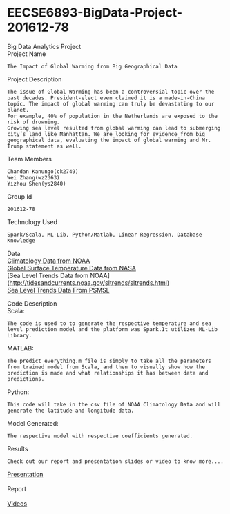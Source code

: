 # EECSE6893-BigData-Project-201612-78
Big Data Analytics Project<br />
Project Name
~~~~
The Impact of Global Warming from Big Geographical Data
~~~~
Project Description
~~~~
The issue of Global Warming has been a controversial topic over the past decades. President-elect even claimed it is a made-in-China topic. The impact of global warming can truly be devastating to our planet. 
For example, 40% of population in the Netherlands are exposed to the risk of drowning. 
Growing sea level resulted from global warming can lead to submerging city’s land like Manhattan. We are looking for evidence from big geographical data, evaluating the impact of global warming and Mr. Trump statement as well.
~~~~
Team Members
~~~~
Chandan Kanungo(ck2749)
Wei Zhang(wz2363)
Yizhou Shen(ys2840)
~~~~

Group Id
~~~~
201612-78
~~~~

Technology Used
~~~~
Spark/Scala, ML-Lib, Python/Matlab, Linear Regression, Database Knowledge
~~~~

Data<br />
[Climatology Data from NOAA](https://www.nodc.noaa.gov/access/index.html)<br />
[Global Surface Temperature Data from NASA](http://data.giss.nasa.gov/gistemp/)<br />
[Sea Level Trends Data from NOAA] (http://tidesandcurrents.noaa.gov/sltrends/sltrends.html)<br />
[Sea Level Trends Data From PSMSL](http://www.psmsl.org/data/obtaining/)<br />

Code Description<br />
Scala:
~~~~
The code is used to to generate the respective temperature and sea level prediction model and the platform was Spark.It utilizes ML-Lib Library.
~~~~
MATLAB:
~~~~
The predict everything.m file is simply to take all the parameters from trained model from Scala, and then to visually show how the prediction is made and what relationships it has between data and predictions.
~~~~
Python:
~~~~
This code will take in the csv file of NOAA Climatology Data and will generate the latitude and longitude data.
~~~~

Model Generated:
~~~~
The respective model with respective coefficients generated.
~~~~

Results
~~~~
Check out our report and presentation slides or video to know more....
~~~~

[Presentation](/Documents/Final_Project_ck2749_ys2840_wz2363_201612-78.pdf)<br />
			<br />
Report<br />
			<br />
[Videos](https://youtu.be/Nf1uy_nruxg)<br />
			<br />

